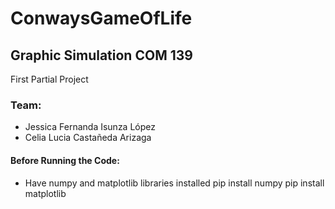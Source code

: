 # ConwaysGameOfLife

## Graphic Simulation COM 139
First Partial Project

### Team:
- Jessica Fernanda Isunza López
- Celia Lucia Castañeda Arizaga


#### Before Running the Code:
- Have numpy and matplotlib libraries installed
    pip install numpy
    pip install matplotlib
